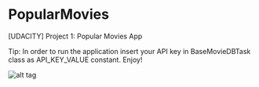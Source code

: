 # PopularMovies
[UDACITY] Project 1: Popular Movies App

Tip: 
In order to run the application insert your API key in BaseMovieDBTask class as API_KEY_VALUE constant. Enjoy!

![alt tag](http://shaftapps.com/img/popular_movies_devices.png)
